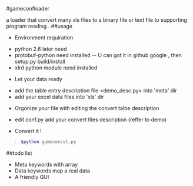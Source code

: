 #gameconfloader

a loader that convert many xls files to a binary file or text file to supporting program reading .
##usage
* Environment requiration
 - python 2.6 later need
 - protobuf-python need installed
 -- U can got it in github google , then setup.py build/install
 - xlrd python module need installed
* Let your data ready
 - add the table entry description file <demo_desc.py> into 'meta' dir
 - add your excel data files into 'xls' dir
* Orgonize your file with editing the convert talbe description
 - edit conf.py add your convert files description (reffer to demo)
* Convert it !
>
>```sh
>$python gameconcvt.py
>```
##todo list
* Meta keywords with array 
* Data keywords map a real data
* A friendly GUI
